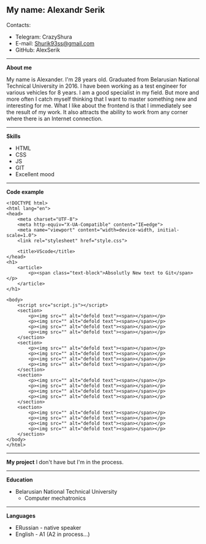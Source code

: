 My name: **Alexandr Serik** 
---
Contacts: 
* Telegram: CrazyShura
* E-mail: Shurik93ss@gmail.com
* GitHub: AlexSerik
---
**About me**

My name is Alexander. I'm 28 years old. Graduated from Belarusian National Technical University in 2016. I have been working as a test engineer for various vehicles for 8 years. I am a good specialist in my field. But more and more often I catch myself thinking that I want to master something new and interesting for me. What I like about the frontend is that I immediately see the result of my work. It also attracts the ability to work from any corner where there is an Internet connection.

___

**Skills**

+ HTML
+ CSS
+ JS
+ GIT
+ Excellent mood

___

**Code example**

```
<!DOCTYPE html>
<html lang="en">
<head>
    <meta charset="UTF-8">
    <meta http-equiv="X-UA-Compatible" content="IE=edge">
    <meta name="viewport" content="width=device-width, initial-scale=1.0">
    <link rel="stylesheet" href="style.css">
    
    <title>VScode</title>
</head>
<h1>
    <article>
        <p><span class="text-block">Absolutly New text to Git</span></p>
    </article>
</h1>

<body>
    <script src="script.js"></script>
    <section>
        <p><img src="" alt="defold text"><span></span></p>
        <p><img src="" alt="defold text"><span></span></p>
        <p><img src="" alt="defold text"><span></span></p>
        <p><img src="" alt="defold text"><span></span></p>
    </section>
    <section>
        <p><img src="" alt="defold text"><span></span></p>
        <p><img src="" alt="defold text"><span></span></p>
        <p><img src="" alt="defold text"><span></span></p>
        <p><img src="" alt="defold text"><span></span></p>
    </section>
    <section>
        <p><img src="" alt="defold text"><span></span></p>
        <p><img src="" alt="defold text"><span></span></p>
        <p><img src="" alt="defold text"><span></span></p>
        <p><img src="" alt="defold text"><span></span></p>
    </section>
    <section>
        <p><img src="" alt="defold text"><span></span></p>
        <p><img src="" alt="defold text"><span></span></p>
        <p><img src="" alt="defold text"><span></span></p>
        <p><img src="" alt="defold text"><span></span></p>
    </section>      
</body>
</html>

```

___

**My project**
I don't have but I'm in the process.
___

**Education**
+ Belarusian National Technical University
    + Computer mechatronics

___
**Languages**
+ ERussian - native speaker
+ English - A1 (A2 in process…)
